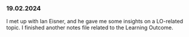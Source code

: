 ### 19.02.2024
I met up with Ian Eisner, and he gave me some insights on a LO-related topic.
I finished another notes file related to the Learning Outcome.